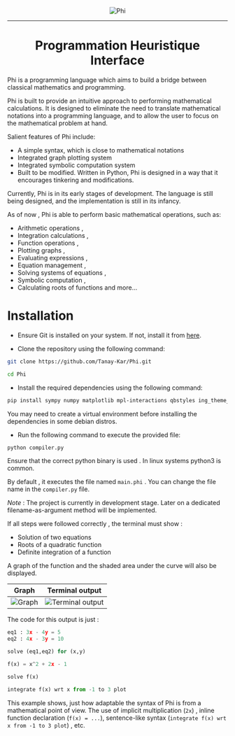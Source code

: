 <p align="center"> <image src="https://github.com/Tanay-Kar/Phi/assets/93914273/82f62215-8746-40d4-8501-509e924bdcc7" alt=Phi> </p>
<hr>

<h1 align="center">Programmation Heuristique Interface</h1>

Phi is a programming language which aims to build a bridge between classical mathematics and programming. 

Phi is built to provide an intuitive approach to performing mathematical calculations. It is designed to eliminate the need to translate mathematical notations into a programming language, and to allow the user to focus on the mathematical problem at hand.

Salient features of Phi include:
- A simple syntax, which is close to mathematical notations
- Integrated graph plotting system
- Integrated symbolic computation system
- Built to be modified. Written in Python, Phi is designed in a way that it encourages tinkering and modifications.

Currently, Phi is in its early stages of development. The language is still being designed, and the implementation is still in its infancy.

As of now , Phi is able to perform basic mathematical operations, such as:
- Arithmetic operations ,
- Integration calculations ,
- Function operations ,
- Plotting graphs ,
- Evaluating expressions ,
- Equation management ,
- Solving systems of equations ,
- Symbolic computation ,
- Calculating roots of functions and more...

# Installation

- Ensure Git is installed on your system. If not, install it from [here](https://git-scm.com/downloads).

- Clone the repository using the following command:
```bash
git clone https://github.com/Tanay-Kar/Phi.git

cd Phi
```

- Install the required dependencies using the following command:
```bash
pip install sympy numpy matplotlib mpl-interactions qbstyles ing_theme_matplotlib colorama
```
You may need to create a virtual environment before installing the dependencies in some debian distros.

- Run the following command to execute the provided file:
```bash
python compiler.py
```
Ensure that the correct python binary is used . In linux systems python3 is common.

By default , it executes the file named `main.phi` . You can change the file name in the `compiler.py` file.

*Note* : The project is currently in development stage. Later on a dedicated filename-as-argument method will be implemented.

If all steps were followed correctly , the terminal must show :
- Solution of two equations
- Roots of a quadratic function
- Definite integration of a function

A graph of the function and the shaded area under the curve will also be displayed.

Graph                      |  Terminal output
:-------------------------:|:-------------------------:
![Graph](https://github.com/Tanay-Kar/Phi/assets/93914273/15d5ceaa-2138-4343-a735-5d36bebec252)| ![Terminal output](https://github.com/Tanay-Kar/Phi/assets/93914273/a9729fa1-b46c-4bed-bc5b-73a998d54a37)

The code for this output is just :
```python
eq1 : 3x - 4y = 5
eq2 : 4x - 3y = 10

solve (eq1,eq2) for (x,y)

f(x) = x^2 + 2x - 1

solve f(x)

integrate f(x) wrt x from -1 to 3 plot
```

This example shows, just how adaptable the syntax of Phi is from a mathematical point of view. The use of implicit multiplication (```2x```) , inline function declaration (```f(x) = ...```), sentence-like syntax (```integrate f(x) wrt x from -1 to 3 plot```) , etc. 
